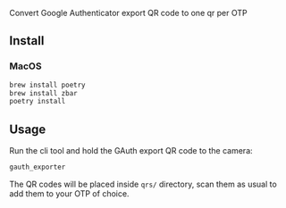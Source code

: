 
Convert Google Authenticator export QR code to one qr per OTP

## Install

### MacOS

```bash
brew install poetry
brew install zbar
poetry install
```


## Usage

Run the cli tool and hold the GAuth export QR code to the camera:

```bash
gauth_exporter
```

The QR codes will be placed inside `qrs/` directory, scan them as usual to add them to your OTP of choice.

